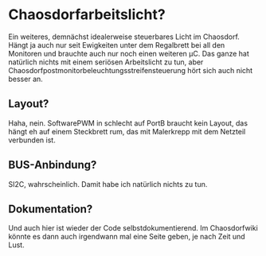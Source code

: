 # Chaosdorfarbeitslicht?
Ein weiteres, demnächst idealerweise steuerbares Licht im Chaosdorf. Hängt
ja auch nur seit Ewigkeiten unter dem Regalbrett bei all den Monitoren und
brauchte auch nur noch einen weiteren μC.
Das ganze hat natürlich nichts mit einem seriösen Arbeitslicht zu tun, aber
Chaosdorfpostmonitorbeleuchtungsstreifensteuerung hört sich auch nicht
besser an.

## Layout?
Haha, nein. SoftwarePWM in schlecht auf PortB braucht kein Layout, das
hängt eh auf einem Steckbrett rum, das mit Malerkrepp mit dem Netzteil
verbunden ist.

## BUS-Anbindung?
SI2C, wahrscheinlich. Damit habe ich natürlich nichts zu tun.

## Dokumentation?
Und auch hier ist wieder der Code selbstdokumentierend. Im Chaosdorfwiki
könnte es dann auch irgendwann mal eine Seite geben, je nach Zeit und Lust.
